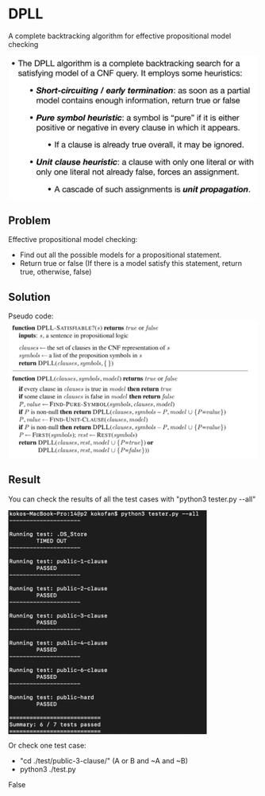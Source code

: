 # DPLL
A complete backtracking algorithm for effective propositional model checking

<img src="https://github.com/KokoFan16/Artficial_Intelligent/blob/master/DPLL/method.png" width="600" hegiht="400" align=center />

## Problem

Effective propositional model checking: 

- Find out all the possible models for a propositional statement.
- Return true or false (If there is a model satisfy this statement, return true, otherwise, false)

## Solution

Pseudo code: 
<img src="https://github.com/KokoFan16/Artficial_Intelligent/blob/master/DPLL/dpll.png" width="800" hegiht="600" align=center />

## Result


You can check the results of all the test cases with "python3 tester.py --all"

<img src="https://github.com/KokoFan16/Artficial_Intelligent/blob/master/DPLL/result.png" width="400" hegiht="600" align=center />


Or check one test case:

- "cd ./test/public-3-clause/"  (A or B and ~A and ~B)
- python3 ./test.py 

False
